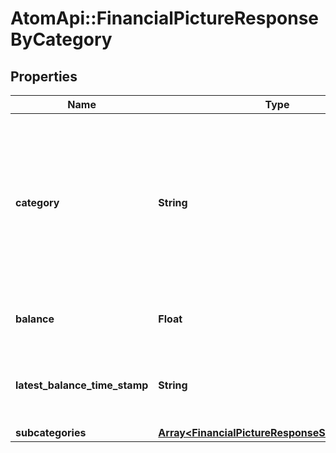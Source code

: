 # AtomApi::FinancialPictureResponseByCategory

## Properties
Name | Type | Description | Notes
------------ | ------------- | ------------- | -------------
**category** | **String** | Category of the aggregation accounts. These accounts are dependent on the &#x60;category&#x60; fields within the Nucleus Aggregation Account. | [optional] 
**balance** | **Float** | Total balance for this category | [optional] 
**latest_balance_time_stamp** | **String** | Date and time of the balance record for this category | [optional] 
**subcategories** | [**Array&lt;FinancialPictureResponseSubcategories&gt;**](FinancialPictureResponseSubcategories.md) |  | [optional] 


